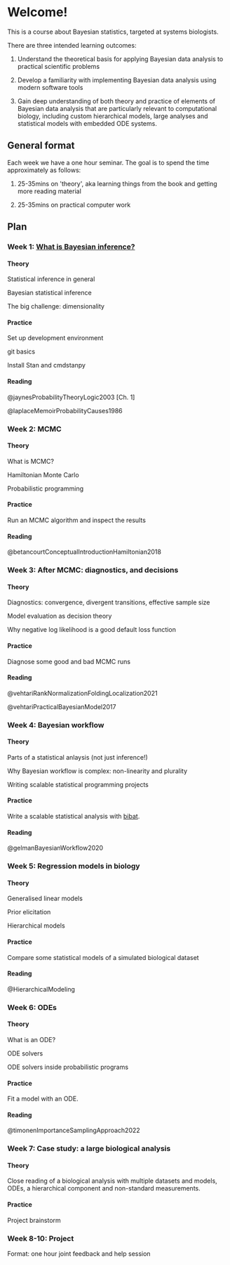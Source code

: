 # Welcome!

This is a course about Bayesian statistics, targeted at systems biologists.

There are three intended learning outcomes:

1. Understand the theoretical basis for applying Bayesian data analysis to
practical scientific problems

2. Develop a familiarity with implementing Bayesian data analysis using modern
software tools

3. Gain deep understanding of both theory and practice of elements of Bayesian
data analysis that are particularly relevant to computational biology, including
custom hierarchical models, large analyses and statistical models with embedded
ODE systems.

## General format

Each week we have a one hour seminar. The goal is to spend the time approximately
as follows:

1. 25-35mins on 'theory', aka learning things from the book and getting more
reading material

2. 25-35mins on practical computer work

## Plan

### Week 1: [What is Bayesian inference?](week1.md) 

#### Theory 

Statistical inference in general 

Bayesian statistical inference 

The big challenge: dimensionality 

#### Practice 

Set up development environment 

git basics  

Install Stan and cmdstanpy

#### Reading 

@jaynesProbabilityTheoryLogic2003 [Ch. 1]

@laplaceMemoirProbabilityCauses1986

 
### Week 2: MCMC 

#### Theory 

What is MCMC? 

Hamiltonian Monte Carlo 

Probabilistic programming 

#### Practice 

Run an MCMC algorithm and inspect the results 

#### Reading 

@betancourtConceptualIntroductionHamiltonian2018

 
### Week 3: After MCMC: diagnostics, and decisions  

#### Theory 

Diagnostics: convergence, divergent transitions, effective sample size 

Model evaluation as decision theory 

Why negative log likelihood is a good default loss function 

#### Practice 

Diagnose some good and bad MCMC runs 

#### Reading

@vehtariRankNormalizationFoldingLocalization2021

@vehtariPracticalBayesianModel2017

 
### Week 4: Bayesian workflow 

#### Theory 

Parts of a statistical anlaysis (not just inference!) 

Why Bayesian workflow is complex: non-linearity and plurality 

Writing scalable statistical programming projects 

#### Practice 

Write a scalable statistical analysis with [bibat](https://docs.readthedocs.io/en/stable/config-file/v2.html ).

#### Reading 

@gelmanBayesianWorkflow2020 

### Week 5: Regression models in biology 

#### Theory 

Generalised linear models 

Prior elicitation 

Hierarchical models 

#### Practice 

Compare some statistical models of a simulated biological dataset 

#### Reading 

@HierarchicalModeling 

### Week 6: ODEs 

#### Theory 

What is an ODE? 

ODE solvers 

ODE solvers inside probabilistic programs 

#### Practice

Fit a model with an ODE.

#### Reading

@timonenImportanceSamplingApproach2022

### Week 7: Case study: a large biological analysis 

#### Theory 

Close reading of a biological analysis with multiple datasets and models, ODEs,
a hierarchical component and non-standard measurements.

#### Practice 

Project brainstorm 

### Week 8-10: Project 

Format: one hour joint feedback and help session 

